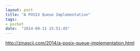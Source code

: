 ```yaml
---
layout: post
title: "A POSIX Queue Implementation"
tags:
- pocket
date:  "2014-09-11 15:51:45"
---
```


http://zinascii.com/2014/a-posix-queue-implementation.html

